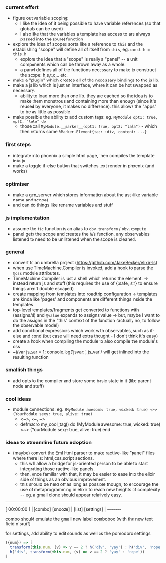 
### current effort
- figure out variable scoping:
  - I like the idea of it being possible to have variable references (so that globals can be used)
  - I also like that the variables a template has access to are always passed into the (pure) function
- explore the idea of scopes sorta like a reference to `this` and the establishing "scope" will define all of itself from `this`, eg. `const h = this.h`
  - explore the idea that a "scope" is really a "panel" -- a unit components which can be thrown away as a whole.
  - a panel defines all of the functions necessary to make to construct the scope: h,s,t,c,.. etc.
- make a "plugin" which creates all of the necessary bindings to the js lib.
- make a js lib which is just an interface, where it can be hot swapped as necessary.
  - ability to load more than one lib. they are cached so the idea is to make them monstrous and containing more than enough (since it's reused by everyone, it makes no difference). this allows the "apps" to be as little as possible
- make possible the ability to add custom tags: eg. `MyModule opt1: true, opt2: "lala" do`
  - those call `MyModule.__marker__(opt1: true, opt2: "lala")` - which then returns some `%Marker.Element{tag: :div, content: ...}`

### first steps

- integrate into phoenix a simple html page, then compiles the template into js
- make a toggle if-else button that switches text render in phoenix (and works)

### optimiser
- make a gen_server which stores information about the ast (like variable name and scope)
- and can do things like rename variables and stuff

### js implementation

- assume the `t`/`c` function is an alias to `obv.transform` / `obv.compute`
- panel gets the scope and creates the `h`/`s` function. any observables listened to need to be unlistened when the scope is cleaned.

### general

- convert to an umbrella project (https://github.com/JakeBecker/elixir-ls)
- when use TimeMachine.Compiler is invoked, add a hook to parse the `@css` module attributes.
- TimeMachine.Compiler is just a shell which returns the element.
  -> instead return js and stuff (this requires the use of {:safe, str} to ensure things aren't double escaped)
- create mapping from templates into roadtrip configuration
  -> templates are kinda like 'pages' and components are different things inside the templates
- top-level templates/fragments get converted to functions with (assigns/d) and `@value` expands to assigns.value
  -> but, maybe I want to do the assigns in the "this" context of the function (actually no, to follow the observable model)
- add conditional expressions which work with observables, such as if-else and cond (but case will need extra thought - I don't think it's easy)
- create a hook when compiling the module to also compile the module's css
- ~j/var js_var = 1; console.log('jsvar:', js_var)/ will get inlined into the resulting function

### smallish things

- add opts to the compiler and store some basic state in it (like parent node and stuff)

### cool ideas

- module connections: eg. `(MyModule awesome: true, wicked: true) <~> (YourModule sexy: true, alive: true)`
  - <~>, <~, ~>
  - defmacro my_cool_tag() do
      (MyModule awesome: true, wicked: true) <~> (YourModule sexy: true, alive: true)
    end


### ideas to streamline future adoption

- (maybe) convert the Eml html parser to make ractive-like "panel" files where there is: html,css,script sections.
  - this will allow a bridge for js-oriented person to be able to start integrating those ractive-like panels.
  - then, once familiar with that, it may be easier to ease into the elixir side of things as an obvious improvement.
  - this should be held off as long as possible though, to encourage the use of metaprogramming in elixir to reach new heights of complexity -- eg. a gmail clone should appear relatively easy.

------------------------

[ 00:00:00 ] | [combo]
  [snooze]   | [list]
 [settings]  | -------

combo should emulate the gmail new label combobox (with the new text field n'stuff)

for settings, add ability to edit sounds as well as the pomodoro settings

```js
({num}) => [
  transform(this.num, (v) => v == 2 ? h('div', 'yay') : h('div', 'nope')),
  h('div', transform(this.num, (v) => v == 2 ? 'yay' : 'nope'))
]
```
